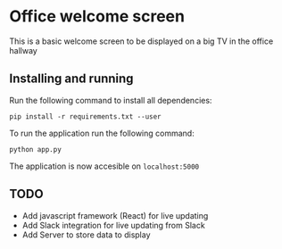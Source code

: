 # Office welcome screen

This is a basic welcome screen to be displayed on a big TV in the office hallway

## Installing and running

Run the following command to install all dependencies:
```
pip install -r requirements.txt --user
```

To run the application run the following command:
```
python app.py
```

The application is now accesible on `localhost:5000`

## TODO
* Add javascript framework (React) for live updating
* Add Slack integration for live updating from Slack
* Add Server to store data to display